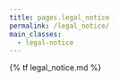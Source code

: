 ```yaml
---
title: pages.legal_notice
permalink: /legal_notice/
main_classes:
  - legal-notice
---
```


{% tf legal_notice.md %}